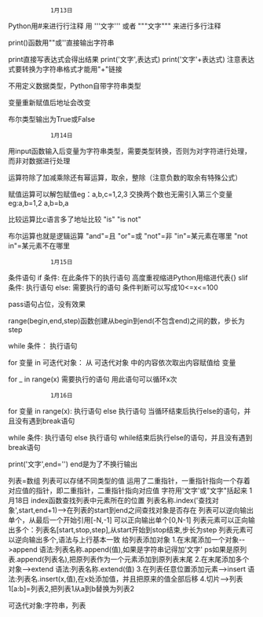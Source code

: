                 1月13日
Python用#来进行行注释
用
'''文字'''
或者
"""文字"""
来进行多行注释

print()函数用""或''直接输出字符串

print直接写表达式会得出结果
print('文字',表达式)
print('文字'+表达式)    注意表达式要转换为字符串格式才能用"+"链接

不用定义数据类型，Python自带字符串类型

变量重新赋值后地址会改变

布尔类型输出为True或False

                1月14日
用input函数输入后变量为字符串类型，需要类型转换，否则为对字符进行处理，而非对数据进行处理

运算符除了加减乘除还有幂运算，取余，整除（注意负数的取余有特殊公式）

赋值运算可以解包赋值eg：a,b,c=1,2,3
交换两个数也无需引入第三个变量eg:a,b=1,2    a,b=b,a

比较运算比c语言多了地址比较
"is"  "is not"

布尔运算也就是逻辑运算
"and"=且   "or"=或    "not"=非  "in"=某元素在哪里   "not in"=某元素不在哪里

                1月15日
条件语句
if 条件:
    在此条件下的执行语句
    高度重视缩进Python用缩进代表{}
slif 条件:
    执行语句
else:
    需要执行的语句
条件判断可以写成10<=x<=100

pass语句占位，没有效果

range(begin,end,step)函数创建从begin到end(不包含end)之间的数，步长为step

while 条件：
    执行语句

for 变量 in 可迭代对象：
从 可迭代对象 中的内容依次取出内容赋值给 变量

for _ in range(x)
    需要执行的语句
用此语句可以循环x次

                1月16日
for 变量 in range(x):
    执行语句
else
    执行语句
当循环结束后执行else的语句，并且没有遇到break语句

while 条件:
    执行语句
else
    执行语句
while结束后执行else的语句，并且没有遇到break语句

print('文字',end='')
end是为了不换行输出

列表=数组
列表可以存储不同类型的值
运用了二重指针，一重指针指向一个存着对应值的指针，即二重指针，二重指针指向对应值
字符用'文字'或"文字"括起来
                1月18日
index函数查找列表中元素所在的位置   列表名称.index('查找对象',start,end+1)-->在列表的start到end之间查找对象是否存在
列表可以逆向输出单个，从最后一个开始引用[-N,-1]
    可以正向输出单个[0,N-1]
列表元素可以正向输出多个：列表名[start,stop,step],从start开始到stop结束,步长为step
列表元素可以逆向输出多个,语法与上行基本一致
给列表添加对象
    1.在末尾添加一个对象-->append
        语法:列表名称.append(值),如果是字符串记得加'文字'
        ps如果是原列表.append(列表名),把原列表作为一个元素添加到原列表末尾
    2.在末尾添加多个对象-->extend
        语法:列表名称.extend(值)
    3.在列表任意位置添加元素-->insert
        语法:列表名.insert(x,值),在x处添加值，并且把原来的值全部后移
    4.切片-->列表1[a:b]=列表2,把列表1从a到b替换为列表2

可迭代对象:字符串，列表

